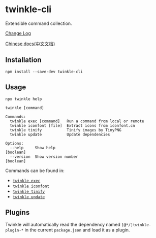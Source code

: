 # twinkle-cli

Extensible command collection.

[Change Log](CHANGELOG.md)

[Chinese docs(中文文档)](docs/README-zh.md)

## Installation

```shell
npm install --save-dev twinkle-cli
```

## Usage

```shell
npx twinkle help
```

```
twinkle [command]

Commands:
  twinkle exec [command]   Run a command from local or remote
  twinkle iconfont [file]  Extract icons from iconfont.cn
  twinkle tinify           Tinify images by TinyPNG
  twinkle update           Update dependencies

Options:
  --help     Show help                                                 [boolean]
  --version  Show version number                                       [boolean]
```

Commands can be found in:

- [`twinkle exec`](./docs/commands/exec.md)
- [`twinkle iconfont`](./docs/commands/iconfont.md)
- [`twinkle tinify`](./docs/commands/tinify.md)
- [`twinkle update`](./docs/commands/update.md)

## Plugins

Twinkle will automatically read the dependency named `[@*/]twinkle-plugin-*` in the current `package.json` and load it as a plugin.
